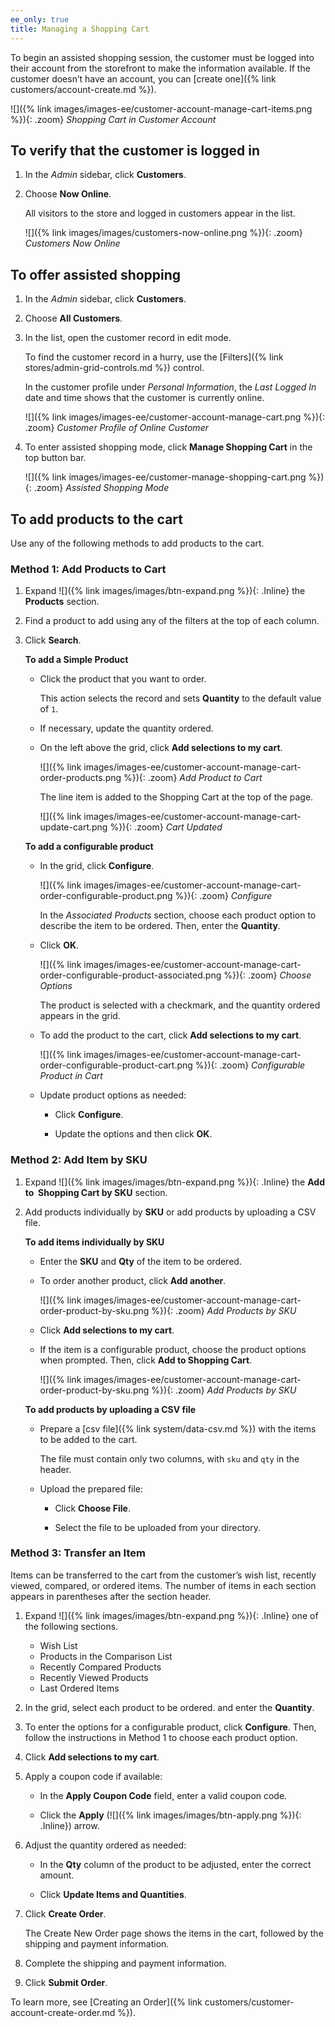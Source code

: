 ```yaml
---
ee_only: true
title: Managing a Shopping Cart
---
```


To begin an assisted shopping session, the customer must be logged into their account from the storefront to make the information available. If the customer doesn’t have an account, you can [create one]({% link customers/account-create.md %}).

![]({% link images/images-ee/customer-account-manage-cart-items.png %}){: .zoom}
_Shopping Cart in Customer Account_

## To verify that the customer is logged in

1. In the _Admin_ sidebar, click **Customers**.

1. Choose **Now Online**.

    All visitors to the store and logged in customers appear in the list.

   ![]({% link images/images/customers-now-online.png %}){: .zoom}
   _Customers Now Online_

## To offer assisted shopping

1. In the _Admin_ sidebar, click **Customers**.

1. Choose **All Customers**.

1. In the list, open the customer record in edit mode.

    To find the customer record in a hurry, use the [Filters]({% link stores/admin-grid-controls.md %}) control.

    In the customer profile under _Personal Information_, the _Last Logged In_ date and time shows that the customer is currently online.

    ![]({% link images/images-ee/customer-account-manage-cart.png %}){: .zoom}
    _Customer Profile of Online Customer_

1. To enter assisted shopping mode, click **Manage Shopping Cart** in the top button bar.

    ![]({% link images/images-ee/customer-manage-shopping-cart.png %}){: .zoom}
    _Assisted Shopping Mode_

## To add products to the cart

Use any of the following methods to add products to the cart.

### Method 1: Add Products to Cart

1. Expand ![]({% link images/images/btn-expand.png %}){: .Inline} the **Products** section.

1. Find a product to add using any of the filters at the top of each column.

1. Click **Search**.

    **To add a Simple Product**

    - Click the product that you want to order.

        This action selects the record and sets **Quantity** to the default value of `1`.

    - If necessary, update the quantity ordered.

    - On the left above the grid, click **Add selections to my cart**.

        ![]({% link images/images-ee/customer-account-manage-cart-order-products.png %}){: .zoom}
        _Add Product to Cart_

        The line item is added to the Shopping Cart at the top of the page.

        ![]({% link images/images-ee/customer-account-manage-cart-update-cart.png %}){: .zoom}
        _Cart Updated_

    **To add a configurable product**

    - In the grid, click **Configure**.

        ![]({% link images/images-ee/customer-account-manage-cart-order-configurable-product.png %}){: .zoom}
        _Configure_

        In the _Associated Products_ section, choose each product option to describe the item to be ordered. Then, enter the **Quantity**.

    - Click **OK**.

        ![]({% link images/images-ee/customer-account-manage-cart-order-configurable-product-associated.png %}){: .zoom}
        _Choose Options_

        The product is selected with a checkmark, and the quantity ordered appears in the grid.

    - To add the product to the cart, click **Add selections to my cart**.

        ![]({% link images/images-ee/customer-account-manage-cart-order-configurable-product-cart.png %}){: .zoom}
        _Configurable Product in Cart_

    - Update product options as needed:

      - Click **Configure**.

      - Update the options and then click **OK**.

### Method 2: Add Item by SKU

1. Expand ![]({% link images/images/btn-expand.png %}){: .Inline} the **Add to  Shopping Cart by SKU** section.

1. Add products individually by **SKU** or add products by uploading a CSV file.

    **To add items individually by SKU**

    - Enter the **SKU** and **Qty** of the item to be ordered.

    - To order another product, click **Add another**.

        ![]({% link images/images-ee/customer-account-manage-cart-order-product-by-sku.png %}){: .zoom}
        _Add Products by SKU_

    - Click **Add selections to my cart**.

    - If the item is a configurable product, choose the product options when prompted. Then, click **Add to Shopping Cart**.

        ![]({% link images/images-ee/customer-account-manage-cart-order-product-by-sku.png %}){: .zoom}
        _Add Products by SKU_

    **To add products by uploading a CSV file**

    - Prepare a [csv file]({% link system/data-csv.md %}) with the items to be added to the cart.

        The file must contain only two columns, with `sku` and `qty` in the header.

    - Upload the prepared file:

      - Click **Choose File**.

      - Select the file to be uploaded from your directory.

### Method 3: Transfer an Item

Items can be transferred to the cart from the customer’s wish list, recently viewed, compared, or ordered items. The number of items in each section appears in parentheses after the section header.

1. Expand ![]({% link images/images/btn-expand.png %}){: .Inline} one of the following sections.

    - Wish List
    - Products in the Comparison List
    - Recently Compared Products
    - Recently Viewed Products
    - Last Ordered Items

1. In the grid, select each product to be ordered. and enter the **Quantity**.

1. To enter the options for a configurable product, click **Configure**. Then, follow the instructions in Method 1 to choose each product option.

1. Click **Add selections to my cart**.

1. Apply a coupon code if available:

    - In the **Apply Coupon Code** field, enter a valid coupon code.

    - Click the **Apply** (![]({% link images/images/btn-apply.png %}){: .Inline}) arrow.

1. Adjust the quantity ordered as needed:

    - In the **Qty** column of the product to be adjusted, enter the correct amount.

    - Click **Update Items and Quantities**.

1. Click **Create Order**.

    The Create New Order page shows the items in the cart, followed by the shipping and payment information.

1. Complete the shipping and payment information.

1. Click **Submit Order**.

To learn more, see [Creating an Order]({% link customers/customer-account-create-order.md %}).
